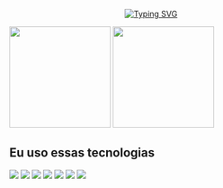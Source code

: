 
<p align="center">
  <a href="https://git.io/typing-svg"><img src="https://readme-typing-svg.herokuapp.com?font=Fira+Code&duration=3800&pause=700&width=435&center=true&lines=Bem+Vindos+!;I'm+a+Computer+Science+Student" alt="Typing SVG" /></a>
</p>

<div align="left">
  <img height="180em" src="https://github-readme-stats.vercel.app/api?username=CinthiaBello&show_icons=true&theme=tokyonight"> <img height="180em" src="https://github-readme-stats.vercel.app/api/top-langs/?username=CinthiaBello&layout=compact&theme=tokyonight">
</div>

<h2 align="left">Eu uso essas tecnologias</h2>
<p align="left">
  <div align="left">
    <img src="https://img.shields.io/badge/-HTML-c58545?style=for-the-badge&logo=html5&logoColor=c58545&labelColor=282828">
    <img src="https://img.shields.io/badge/-CSS-d1a01f?style=for-the-badge&logo=css3&logoColor=d1a01f&labelColor=282828">
    <img src="https://img.shields.io/badge/-Python-98b982?style=for-the-badge&logo=python&logoColor=98b982&labelColor=282828">
    <img src="https://img.shields.io/badge/Java-ED8B00?style=for-the-badge&logo=java&logoColor=white">
    <img src="https://img.shields.io/badge/MySQL-00000F?style=for-the-badge&logo=mysql&logoColor=white">
    <img src="https://img.shields.io/badge/adobe%20photoshop-%2331A8FF.svg?style=for-the-badge&logo=adobe%20photoshop&logoColor=white">
    <img src="https://img.shields.io/badge/Canva-%2300C4CC.svg?style=for-the-badge&logo=Canva&logoColor=white">
    <img scr="https://img.shields.io/badge/.NET-5C2D91?style=for-the-badge&logo=.net&logoColor=white">
    <img scr="https://img.shields.io/badge/unity-%23000000.svg?style=for-the-badge&logo=unity&logoColor=white">
    <img scr="https://img.shields.io/badge/c++-%2300599C.svg?style=for-the-badge&logo=c%2B%2B&logoColor=white">
    <img scr="https://img.shields.io/badge/html5-%23E34F26.svg?style=for-the-badge&logo=html5&logoColor=white">
    <img scr="https://img.shields.io/badge/-Arduino-00979D?style=for-the-badge&logo=Arduino&logoColor=white">
  </div>
</p>
